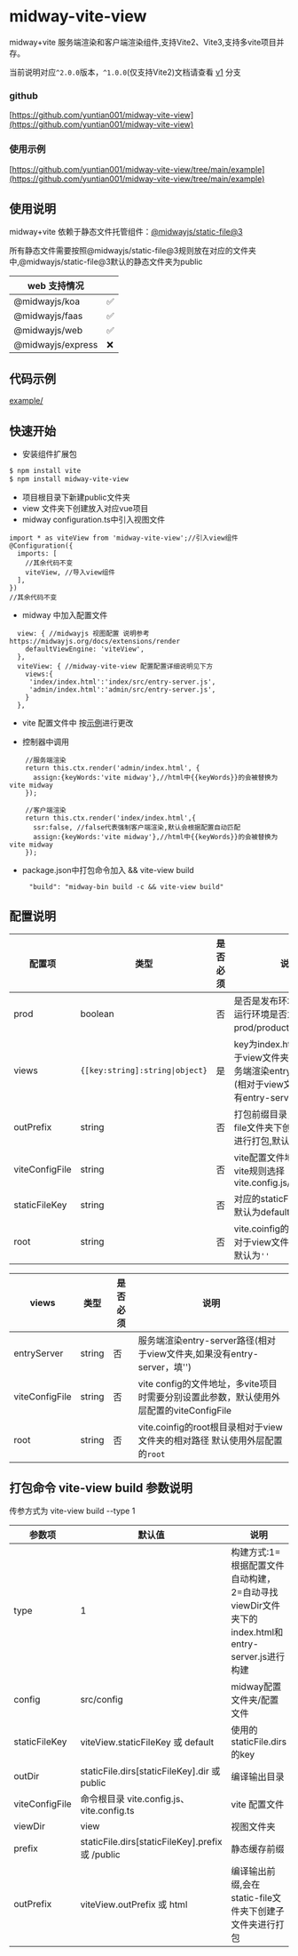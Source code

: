 # midway-vite-view

midway+vite 服务端渲染和客户端渲染组件,支持Vite2、Vite3,支持多vite项目并存。

当前说明对应`^2.0.0`版本，`^1.0.0`(仅支持Vite2)文档请查看 [v1](https://github.com/yuntian001/midway-vite-view/tree/v1) 分支


### github
[https://github.com/yuntian001/midway-vite-view](https://github.com/yuntian001/midway-vite-view)

### 使用示例
[https://github.com/yuntian001/midway-vite-view/tree/main/example](https://github.com/yuntian001/midway-vite-view/tree/main/example)

## 使用说明

midway+vite 依赖于静态文件托管组件：[@midwayjs/static-file@3](https://midwayjs.org/docs/extensions/static_file)

所有静态文件需要按照@midwayjs/static-file@3规则放在对应的文件夹中,@midwayjs/static-file@3默认的静态文件夹为public

| web 支持情况| |
|     ---    | --- |
| @midwayjs/koa |	✅ |
| @midwayjs/faas | ✅ |
| @midwayjs/web	 | ✅ |
| @midwayjs/express	| ❌ |

## 代码示例

[example/](./example/)

## 快速开始
- 安装组件扩展包
```bash
$ npm install vite
$ npm install midway-vite-view
```
- 项目根目录下新建public文件夹
- view 文件夹下创建放入对应vue项目
- midway configuration.ts中引入视图文件
```
import * as viteView from 'midway-vite-view';//引入view组件
@Configuration({
  imports: [
    //其余代码不变
    viteView, //导入view组件
  ],
})
//其余代码不变
```

- midway 中加入配置文件

```
  view: { //midwayjs 视图配置 说明参考 https://midwayjs.org/docs/extensions/render
    defaultViewEngine: 'viteView',
  },
  viteView: { //midway-vite-view 配置配置详细说明见下方
    views:{
     'index/index.html':'index/src/entry-server.js',
     'admin/index.html':'admin/src/entry-server.js',
    }
  },

```

- vite 配置文件中 按[示例](./example/)进行更改

- 控制器中调用
```
    //服务端渲染 
    return this.ctx.render('admin/index.html', {
      assign:{keyWords:'vite midway'},//html中{{keyWords}}的会被替换为vite midway
    });

    //客户端渲染
    return this.ctx.render('index/index.html',{
      ssr:false, //false代表强制客户端渲染,默认会根据配置自动匹配
      assign:{keyWords:'vite midway'},//html中{{keyWords}}的会被替换为vite midway
    });

```

- package.json中打包命令加入 && vite-view build
```
     "build": "midway-bin build -c && vite-view build"
```
## 配置说明

| 配置项      |类型|是否必须 | 说明 |
| -----------| ----------- | ----------- |----------- |
| prod      | boolean| 否 |是否是发布环境 如果不传用运行环境是否为prod/production以区分|
| views | `{[key:string]:string\|object}`  | 是 | key为index.html路径(相对于view文件夹)，value为服务端渲染entry-server路径(相对于view文件夹,如果没有entry-server，填'')|
| outPrefix | string | 否 | 打包前缀目录，会在static-file文件夹下创建子文件夹进行打包,默认为html |
| viteConfigFile | string | 否 | vite配置文件地址，默认按vite规则选择vite.config.js/vite.config.ts | 
| staticFileKey | string | 否 | 对应的staticFile.dirs的key 默认为default |
| root | string | 否 | vite.coinfig的root根目录相对于view文件夹的相对路径 默认为`''`|

| views      |类型|是否必须 | 说明 |
| -----------| ----------- | ----------- |----------- |
| entryServer | string | 否 | 服务端渲染entry-server路径(相对于view文件夹,如果没有entry-server，填'') |
| viteConfigFile | string | 否 | vite config的文件地址，多vite项目时需要分别设置此参数，默认使用外层配置的viteConfigFile |
| root | string | 否 | vite.coinfig的root根目录相对于view文件夹的相对路径 默认使用外层配置的`root`|

## 打包命令 vite-view build 参数说明
传参方式为 vite-view build --type 1

| 参数项      | 默认值 | 说明 |
| ---------- | ----------- |----------- |
|type | 1 | 构建方式:1=根据配置文件自动构建，2=自动寻找viewDir文件夹下的index.html和entry-server.js进行构建|
| config | src/config |midway配置文件夹/配置文件|
| staticFileKey |viteView.staticFileKey 或 default|使用的staticFile.dirs的key|
| outDir | staticFile.dirs[staticFileKey].dir 或 public |编译输出目录|
| viteConfigFile |命令根目录 vite.config.js、vite.config.ts|vite 配置文件 |
| viewDir | view | 视图文件夹 |
| prefix | staticFile.dirs[staticFileKey].prefix 或 /public | 静态缓存前缀 |
| outPrefix | viteView.outPrefix 或 html | 编译输出前缀,会在static-file文件夹下创建子文件夹进行打包 |


